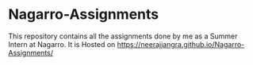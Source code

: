 # Nagarro-Assignments
This repository contains all the assignments done by me as a Summer Intern at Nagarro.
It is Hosted on https://neerajjangra.github.io/Nagarro-Assignments/
